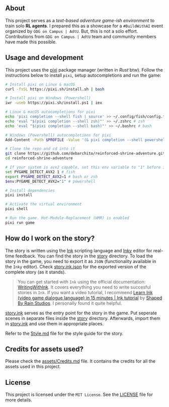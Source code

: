 ## About

This project serves as a *text-based adventure game-ish environment* to train solo **RL agents**. I prepared this as a showcase for a `#BuildWithAI` event organized by `GDG on Campus | AdtU`. But, this is not a solo effort. Contributions from `GDG on Campus | AdtU` team and community members have made this possible.

## Usage and development

This project uses the [pixi](https://github.com/prefix-dev/pixi) package manager (written in *Rust* btw). Follow the instructions below to install `pixi`, setup autocompletions and run the game:

```sh
# Install pixi on Linux & macOS
curl -fsSL https://pixi.sh/install.sh | bash

# Install pixi on Windows (Powershell)
iwr -useb https://pixi.sh/install.ps1 | iex

# Linux & macOS autocompletions for pixi
echo 'pixi completion --shell fish | source' >> ~/.config/fish/config.fish # fish
echo 'eval "$(pixi completion --shell zsh)"' >> ~/.zshrc # zsh
echo 'eval "$(pixi completion --shell bash)"' >> ~/.bashrc # bash

# Windows (Powershell) autocompletions for pixi
Add-Content -Path $PROFILE -Value '(& pixi completion --shell powershell) | Out-String | Invoke-Expression'

# Clone the repo and cd into it
git clone https://github.com/debarchito/reinforced-shrine-adventure.git
cd reinforced-shrine-adventure

# If your system is avx2 capable, set this env variable to "1" before installing packages
set PYGAME_DETECT_AVX2 1 # fish
export PYGAME_DETECT_AVX2=1 # bash or zsh
$env:PYGAME_DETECT_AVX2="1" # powershell

# Install dependencies
pixi install

# Activate the virtual environment
pixi shell

# Run the game. Hot-Module-Replacement (HMR) is enabled
pixi run game
```

## How do I work on the story?

The story is written using the [Ink](https://github.com/inkle/ink) scripting language and [Inky](https://github.com/inkle/inky) editor for real-time feedback. You can find the story in the [story](story) directory. To load the story in the game, you need to export it as `JSON` (functionality available in the `Inky` editor). Check [story.ink.json](story/json/story.ink.json) for the exported version of the complete story (as it stands).

> You can get started with `Ink` using the official documentation: [WritingWithInk](https://github.com/inkle/ink/blob/master/Documentation/WritingWithInk.md). It covers everything you need to write succesful stories in `Ink`. If you want a video tutorial, I recommend [Learn Ink (video game dialogue language) in 15 minutes | Ink tutorial](https://youtu.be/KSRpcftVyKg?si=h3jSHifFc-Qa-kCR) by [Shaped By Rain Studios](https://www.youtube.com/@ShapedByRainStudios). I personally found it quite helpful.

[story.ink](story/story.ink) serves as the entry point for the story in the game. Put seperate scenes in separate files inside the [story](story) directory. Afterwards, import them in [story.ink](story/story.ink) and use them in appropriate places.

Refer to the [Style.md](story/Style.md) file for the style guide for the story.

## Credits for assets used?

Please check the [assets/Credits.md](assets/Credits.md) file. It contains the credits for all the assets used in this project.

## License

This project is licensed under the `MIT License`. See the [LICENSE](LICENSE) file for more details.

